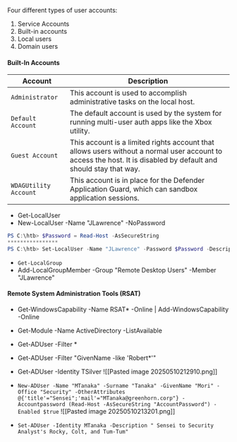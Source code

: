 Four different types of user accounts:
1. Service Accounts
2. Built-in accounts
3. Local users
4. Domain users
#### Built-In Accounts

| **Account**           | **Description**                                                                                                                                                  |
| --------------------- | ---------------------------------------------------------------------------------------------------------------------------------------------------------------- |
| `Administrator`       | This account is used to accomplish administrative tasks on the local host.                                                                                       |
| `Default Account`     | The default account is used by the system for running multi-user auth apps like the Xbox utility.                                                                |
| `Guest Account`       | This account is a limited rights account that allows users without a normal user account to access the host. It is disabled by default and should stay that way. |
| `WDAGUtility Account` | This account is in place for the Defender Application Guard, which can sandbox application sessions.                                                             |
* Get-LocalUser 
* New-LocalUser -Name "JLawrence" -NoPassword
```powershell
PS C:\htb> $Password = Read-Host -AsSecureString
****************
PS C:\htb> Set-LocalUser -Name "JLawrence" -Password $Password -Description "CEO EagleFang"
```
* `Get-LocalGroup`
* Add-LocalGroupMember -Group "Remote Desktop Users" -Member "JLawrence"

#### Remote System Administration Tools (RSAT)
* Get-WindowsCapability -Name RSAT* -Online | Add-WindowsCapability -Online
* Get-Module -Name ActiveDirectory -ListAvailable 
* Get-ADUser -Filter *
* Get-ADUser -Filter "GivenName -like 'Robert*'"
* Get-ADUser -Identity TSilver
![[Pasted image 20250510212910.png]]

* `New-ADUser -Name "MTanaka" -Surname "Tanaka" -GivenName "Mori" -Office "Security" -OtherAttributes @{'title'="Sensei";'mail'="MTanaka@greenhorn.corp"} -Accountpassword (Read-Host -AsSecureString "AccountPassword") -Enabled $true`
![[Pasted image 20250510213201.png]]
* `Set-ADUser -Identity MTanaka -Description " Sensei to Security Analyst's Rocky, Colt, and Tum-Tum"`
